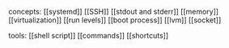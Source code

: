 concepts:
[[systemd]]
[[SSH]]
[[stdout and stderr]]
[[memory]]
[[virtualization]]
[[run levels]]
[[boot process]]
[[lvm]]
[[socket]]


tools:
[[shell script]]
[[commands]]
[[shortcuts]]

